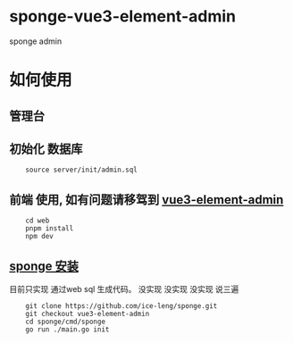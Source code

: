 # sponge-vue3-element-admin
sponge admin

# 如何使用

## 管理台

## 初始化 数据库
```mysql
    source server/init/admin.sql
```
## 前端 使用, 如有问题请移驾到 [vue3-element-admin](https://github.com/youlaitech/vue3-element-admin)
```npm
    cd web
    pnpm install 
    npm dev
```
## [sponge 安装](https://github.com/ice-leng/sponge)
目前只实现 通过web sql 生成代码。   没实现 没实现 没实现 说三遍
```git
    git clone https://github.com/ice-leng/sponge.git 
    git checkout vue3-element-admin
    cd sponge/cmd/sponge
    go run ./main.go init
```